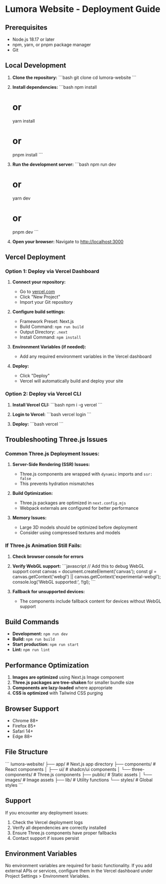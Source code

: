 # Lumora Website - Deployment Guide

## Prerequisites

- Node.js 18.17 or later
- npm, yarn, or pnpm package manager
- Git

## Local Development

1. **Clone the repository:**
   \`\`\`bash
   git clone <your-repo-url>
   cd lumora-website
   \`\`\`

2. **Install dependencies:**
   \`\`\`bash
   npm install
   # or
   yarn install
   # or
   pnpm install
   \`\`\`

3. **Run the development server:**
   \`\`\`bash
   npm run dev
   # or
   yarn dev
   # or
   pnpm dev
   \`\`\`

4. **Open your browser:**
   Navigate to [http://localhost:3000](http://localhost:3000)

## Vercel Deployment

### Option 1: Deploy via Vercel Dashboard

1. **Connect your repository:**
   - Go to [vercel.com](https://vercel.com)
   - Click "New Project"
   - Import your Git repository

2. **Configure build settings:**
   - Framework Preset: Next.js
   - Build Command: `npm run build`
   - Output Directory: `.next`
   - Install Command: `npm install`

3. **Environment Variables (if needed):**
   - Add any required environment variables in the Vercel dashboard

4. **Deploy:**
   - Click "Deploy"
   - Vercel will automatically build and deploy your site

### Option 2: Deploy via Vercel CLI

1. **Install Vercel CLI:**
   \`\`\`bash
   npm i -g vercel
   \`\`\`

2. **Login to Vercel:**
   \`\`\`bash
   vercel login
   \`\`\`

3. **Deploy:**
   \`\`\`bash
   vercel
   \`\`\`

## Troubleshooting Three.js Issues

### Common Three.js Deployment Issues:

1. **Server-Side Rendering (SSR) Issues:**
   - Three.js components are wrapped with `dynamic` imports and `ssr: false`
   - This prevents hydration mismatches

2. **Build Optimization:**
   - Three.js packages are optimized in `next.config.mjs`
   - Webpack externals are configured for better performance

3. **Memory Issues:**
   - Large 3D models should be optimized before deployment
   - Consider using compressed textures and models

### If Three.js Animation Still Fails:

1. **Check browser console for errors**
2. **Verify WebGL support:**
   \`\`\`javascript
   // Add this to debug WebGL support
   const canvas = document.createElement('canvas');
   const gl = canvas.getContext('webgl') || canvas.getContext('experimental-webgl');
   console.log('WebGL supported:', !!gl);
   \`\`\`

3. **Fallback for unsupported devices:**
   - The components include fallback content for devices without WebGL support

## Build Commands

- **Development:** `npm run dev`
- **Build:** `npm run build`
- **Start production:** `npm run start`
- **Lint:** `npm run lint`

## Performance Optimization

1. **Images are optimized** using Next.js Image component
2. **Three.js packages are tree-shaken** for smaller bundle size
3. **Components are lazy-loaded** where appropriate
4. **CSS is optimized** with Tailwind CSS purging

## Browser Support

- Chrome 88+
- Firefox 85+
- Safari 14+
- Edge 88+

## File Structure

\`\`\`
lumora-website/
├── app/                    # Next.js app directory
├── components/             # React components
│   ├── ui/                # shadcn/ui components
│   └── three-components/  # Three.js components
├── public/                # Static assets
│   └── images/           # Image assets
├── lib/                   # Utility functions
└── styles/               # Global styles
\`\`\`

## Support

If you encounter any deployment issues:

1. Check the Vercel deployment logs
2. Verify all dependencies are correctly installed
3. Ensure Three.js components have proper fallbacks
4. Contact support if issues persist

## Environment Variables

No environment variables are required for basic functionality. If you add external APIs or services, configure them in the Vercel dashboard under Project Settings > Environment Variables.
